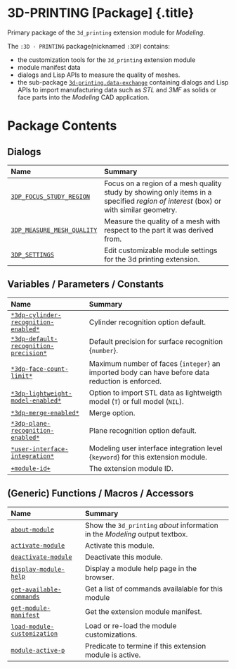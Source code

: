 # 3D-PRINTING [Package] {.title}

Primary package of the `3d_printing` extension module for _Modeling_.

The `:3D - PRINTING` package(nicknamed `:3DP`) contains:

* the customization tools for the `3d_printing` extension module
* module manifest data
* dialogs and Lisp APIs to measure the quality of meshes.
* the sub-package [`3d-printing.data-exchange`](../3D-PRINTING.DATA-EXCHANGE/3D-PRINTING.DATA-EXCHANGE.pkg.md)
  containing dialogs and Lisp APIs to import manufacturing data such as
  _STL_ and _3MF_ as solids or face parts into the _Modeling_
  CAD application.

# Package Contents

## Dialogs

| Name | Summary |
| :---- | :---- |
| [`3DP_FOCUS_STUDY_REGION`](3DP_FOCUS_STUDY_REGION.dia.md) | Focus on a region of a mesh quality study by showing only items in a specified _region of interest_ (box) or with similar geometry. |
| [`3DP_MEASURE_MESH_QUALITY`](3DP_MEASURE_MESH_QUALITY.dia.md) | Measure the quality of a mesh with respect to the part it was derived from. |
| [`3DP_SETTINGS`](3DP_SETTINGS.dia.md) | Edit customizable module settings for the 3d printing extension. |

## Variables / Parameters / Constants

| Name | Summary |
| :---- | :---- |
| [`*3dp-cylinder-recognition-enabled*`](AA3dp-cylinder-recognition-enabledAA.var.md) | Cylinder recognition option default. |
| [`*3dp-default-recognition-precision*`](AA3dp-default-recognition-precisionAA.var.md) | Default precision for surface recognition {`number`}. |
| [`*3dp-face-count-limit*`](AA3dp-face-count-limitAA.var.md) | Maximum number of faces {`integer`} an imported body can have before data reduction is enforced. |
| [`*3dp-lightweight-model-enabled*`](AA3dp-lightweight-model-enabledAA.var.md) | Option to import STL data as lightweigth model (`T`) or full model (`NIL`). |
| [`*3dp-merge-enabled*`](AA3dp-merge-enabledAA.var.md) | Merge option. |
| [`*3dp-plane-recognition-enabled*`](AA3dp-plane-recognition-enabledAA.var.md) | Plane recognition option default. |
| [`*user-interface-integration*`](AAuser-interface-integrationAA.var.md) | Modeling user interface integration level {`keyword`} for this extension module. |
| [`+module-id+`](+module-id+.var.md) | The extension module ID. |

## (Generic) Functions / Macros / Accessors

| Name | Summary |
| :---- | :---- |
| [`about-module`](about-module.fun.md) | Show the `3d_printing` _about_ information in the _Modeling_ output textbox. |
| [`activate-module`](activate-module.fun.md) | Activate this module. |
| [`deactivate-module`](deactivate-module.fun.md) | Deactivate this module. |
| [`display-module-help`](display-module-help.fun.md) | Display a module help page in the browser. |
| [`get-available-commands`](get-available-commands.fun.md) | Get a list of commands availalable for this module |
| [`get-module-manifest`](get-module-manifest.fun.md) | Get the extension module manifest. |
| [`load-module-customization`](load-module-customization.fun.md) | Load or re-load the module customizations. |
| [`module-active-p`](module-active-p.fun.md) | Predicate to termine if this extension module is active. |
